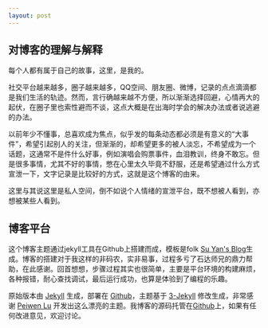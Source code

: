 ```yaml
---
layout: post
---
```


## 对博客的理解与解释

每个人都有属于自己的故事，这里，是我的。

社交平台越来越多，圈子越来越多，QQ空间、朋友圈、微博，记录的点点滴滴都是我们生活的轨迹。然而，言行确越来越不方便，所以渐渐选择回避，心情再大的起伏，在圈子里也索性避而不谈，这点大概是在出海时学会的解决办法或者说逃避的办法。

以前年少不懂事，总喜欢成为焦点，似乎发的每条动态都必须是有意义的“大事件”，希望引起别人的关注，但渐渐的，却希望更多的被人淡忘，不希望成为一个话题，这通常不是件什么好事，例如演唱会购票事件，血泪教训，终身不敢忘。但是很多事情，尤其不好的事情，憋在心里太久毕竟不舒服，还是希望通过什么方式宣泄一下，文字记录是比较好的方式，这就是这个博客的由来。

这里与其说这里是私人空间，倒不如说个人情绪的宣泄平台，既不想被人看到，亦想被某些人看到。


## 博客平台

这个博客主题通过jekyll工具在Github上搭建而成，模板是folk [Su Yan's Blog](http://yansu.org/)生成。博客的搭建对于我这样的非码农，实非易事，过程多亏了石达师兄的鼎力帮助，在此感谢。回首想想，步骤过程其实也很简单，主要是平台环境的构建麻烦，各种报错，耐心查找调试，最后运行成功，也算是体验到了编程的乐趣。

原始版本由 [Jekyll](http://jekyllrb.com/) 生成，部署在 [Github](https://pages.github.com)，主题基于 [3-Jekyll](https://github.com/P233/3-Jekyll) 修改生成，非常感谢 [Peiwen Lu](https://github.com/P233) 开发出这么漂亮的主题。我博客的源码托管在[Github](https://github.com/cugmax/cugmax.github.io)上，如果有任何改进意见，欢迎讨论。
